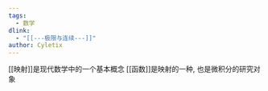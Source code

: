 ```yaml
---
tags:
  - 数学
dlink:
  - "[[---极限与连续---]]"
author: Cyletix
---
```

[[映射]]是现代数学中的一个基本概念
[[函数]]是映射的一种, 也是微积分的研究对象
